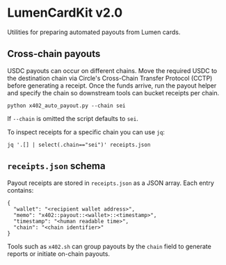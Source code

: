 # LumenCardKit v2.0

Utilities for preparing automated payouts from Lumen cards.

## Cross-chain payouts

USDC payouts can occur on different chains. Move the required USDC to the
destination chain via Circle's Cross-Chain Transfer Protocol (CCTP) before
generating a receipt. Once the funds arrive, run the payout helper and
specify the chain so downstream tools can bucket receipts per chain.

```
python x402_auto_payout.py --chain sei
```

If `--chain` is omitted the script defaults to `sei`.

To inspect receipts for a specific chain you can use `jq`:

```
jq '.[] | select(.chain=="sei")' receipts.json
```

## `receipts.json` schema

Payout receipts are stored in `receipts.json` as a JSON array. Each entry
contains:

```
{
  "wallet": "<recipient wallet address>",
  "memo": "x402::payout::<wallet>::<timestamp>",
  "timestamp": "<human readable time>",
  "chain": "<chain identifier>"
}
```

Tools such as `x402.sh` can group payouts by the `chain` field to generate
reports or initiate on-chain payouts.